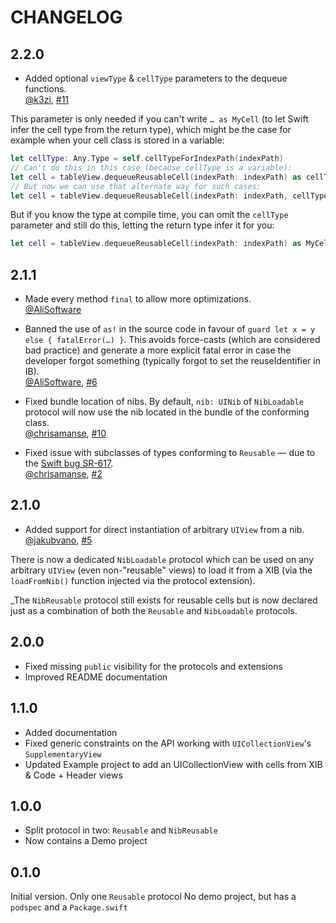 # CHANGELOG

## 2.2.0

* Added optional `viewType` & `cellType` parameters to the dequeue functions.  
  [@k3zi](https://github.com/k3zi), [#11](https://github.com/AliSoftware/Reusable/pull/11)

This parameter is only needed if you can't write `… as MyCell` (to let Swift infer the cell type from the return type),
which might be the case for example when your cell class is stored in a variable:

```swift
let cellType: Any.Type = self.cellTypeForIndexPath(indexPath)
// Can't do this in this case (because cellType is a variable):
let cell = tableView.dequeueReusableCell(indexPath: indexPath) as cellType ❌ // compiler error
// But now we can use that alternate way for such cases:
let cell = tableView.dequeueReusableCell(indexPath: indexPath, cellType: cellType)
```

But if you know the type at compile time, you can omit the `cellType` parameter and still do this, letting the return type infer it for you:

```swift
let cell = tableView.dequeueReusableCell(indexPath: indexPath) as MyCell
```

## 2.1.1

* Made every method `final` to allow more optimizations.  
  [@AliSoftware](https://github.com/AliSoftware)

* Banned the use of `as!` in the source code in favour of `guard let x = y else { fatalError(…) }`.
  This avoids force-casts (which are considered bad practice) and generate a more explicit fatal error in case the developer forgot something (typically forgot to set the reuseIdentifier in IB).  
  [@AliSoftware](https://github.com/AliSoftware), [#6](https://github.com/AliSoftware/Reusable/issues/6)

* Fixed bundle location of nibs. By default, `nib: UINib` of `NibLoadable` protocol will now use the nib located in the bundle of the conforming class.  
  [@chrisamanse](https://github.com/chrisamanse), [#10](https://github.com/AliSoftware/Reusable/pull/10)

* Fixed issue with subclasses of types conforming to `Reusable` — due to the [Swift bug SR-617](https://bugs.swift.org/browse/SR-617).  
  [@chrisamanse](https://github.com/chrisamanse), [#2](https://github.com/AliSoftware/Reusable/issues/2)

## 2.1.0

* Added support for direct instantiation of arbitrary `UIView` from a nib.  
  [@jakubvano](https://github.com/jakubvano), [#5](https://github.com/AliSoftware/Reusable/pull/5)

There is now a dedicated `NibLoadable` protocol which can be used on any arbitrary `UIView` (even non-"reusable" views) to load it from a XIB (via the `loadFromNib()` function injected via the protocol extension).

_The `NibReusable` protocol still exists for reusable cells but is now declared just as a combination of both the `Reusable` and `NibLoadable` protocols.

## 2.0.0

* Fixed missing `public` visibility for the protocols and extensions
* Improved README documentation

## 1.1.0

* Added documentation
* Fixed generic constraints on the API working with `UICollectionView`'s `SupplementaryView`
* Updated Example project to add an UICollectionView with cells from XIB & Code + Header views

## 1.0.0

* Split protocol in two: `Reusable` and `NibReusable`
* Now contains a Demo project

## 0.1.0

Initial version. Only one `Reusable` protocol
No demo project, but has a `podspec` and a `Package.swift`
